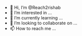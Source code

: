 - 👋 Hi, I’m @Reach2rishab
- 👀 I’m interested in ...
- 🌱 I’m currently learning ...
- 💞️ I’m looking to collaborate on ...
- 📫 How to reach me ...

<!---
Reach2rishab/Reach2rishab is a ✨ special ✨ repository because its `README.md` (this file) appears on your GitHub profile.
You can click the Preview link to take a look at your changes.
--->
